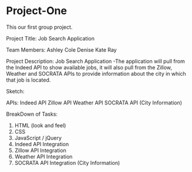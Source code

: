 # Project-One
This our first group project.


Project Title: Job Search Application

Team Members:
  Ashley
  Cole
  Denise
  Kate
  Ray
  
 Project Description:
 Job Search Application
 -The application will pull from the Indeed API to show available jobs, it will also pull from the Zillow, Weather and SOCRATA APIs to provide information about the city in which that job is located.
 
 Sketch:
 
 
 
 APIs:
 Indeed API 
 Zillow API
 Weather API 
 SOCRATA API (City Information)

 
 BreakDown of Tasks:
 
 1. HTML (look and feel)
 2. CSS
 3. JavaScript / jQuery
 4. Indeed API Integration
 5. Zillow API Integration
 6. Weather API Integration
 7. SOCRATA API Integration (City Information)
